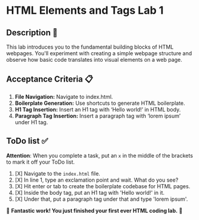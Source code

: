 # HTML Elements and Tags Lab 1

## Description 📄
This lab introduces you to the fundamental building blocks of HTML webpages. You'll experiment with creating a simple webpage structure and observe how basic code translates into visual elements on a web page.

## Acceptance Criteria 📋
1. **File Navigation:** Navigate to index.html.
2. **Boilerplate Generation:** Use shortcuts to generate HTML boilerplate.
3. **H1 Tag Insertion:** Insert an H1 tag with ‘Hello world!’ in HTML body.
4. **Paragraph Tag Insertion:** Insert a paragraph tag with ‘lorem ipsum’ under H1 tag.

## ToDo list ✅
**Attention**: When you complete a task, put an `x` in the middle of the brackets to mark it off your ToDo list.

1. [X] Navigate to the `index.html` file. 
2. [X] In line 1, type an exclamation point and wait. What do you see?
3. [X] Hit enter or tab to create the boilerplate codebase for HTML pages. 
4. [X] Inside the body tag, put an H1 tag with 'Hello world!' in it. 
5. [X] Under that, put a paragraph tag under that and type 'lorem ipsum'. 
 
🎊 **Fantastic work! You just finished your first ever HTML coding lab.** 🎊



